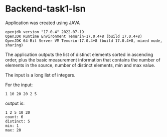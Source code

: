 # Backend-task1-lsn

Application was created using JAVA
```
openjdk version "17.0.4" 2022-07-19
OpenJDK Runtime Environment Temurin-17.0.4+8 (build 17.0.4+8)
OpenJDK 64-Bit Server VM Temurin-17.0.4+8 (build 17.0.4+8, mixed mode, sharing)
```


The application outputs the list of distinct elements sorted in ascending order,
plus the basic measurement information that contains the number of elements in the source,
number of distinct elements, min and max value.

The input is a long list of integers. 

For the input:
```
1 10 20 20 2 5
```


output is:
```
1 2 5 10 20
count: 6
distinct: 5
min: 1
max: 20
```




